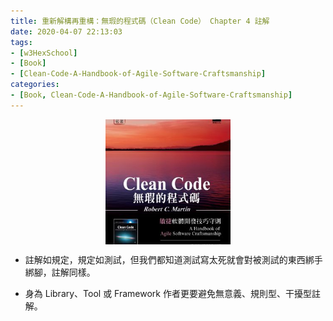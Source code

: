 ```yaml
---
title: 重新解構再重構：無瑕的程式碼（Clean Code） Chapter 4 註解
date: 2020-04-07 22:13:03
tags:
- [w3HexSchool]
- [Book]
- [Clean-Code-A-Handbook-of-Agile-Software-Craftsmanship]
categories: 
- [Book, Clean-Code-A-Handbook-of-Agile-Software-Craftsmanship]
---
```


<div style="display:flex;justify-content:center;">
  <img style="object-fit:cover;" src='/images/Book/Clean-Code-A-Handbook-of-Agile-Software-Craftsmanship.jpg' width='200px' height='200px' />
</div>


- 註解如規定，規定如測試，但我們都知道測試寫太死就會對被測試的東西綁手綁腳，註解同樣。

- 身為 Library、Tool 或  Framework 作者更要避免無意義、規則型、干擾型註解。

<!-- # 函式名稱（naming）

解構函式的個項目：
- 函式語句
    - 語句類別
        - 輸出型
        - 輸入型
        - 指令型（command）
        - 查詢型（query）
    - 語句結構
        - 避免巢狀
        - 避免 switch
    - 語句脈絡
        - 越短越好
        - 由上而下的敘述
        - 一件目的（順便提到錯誤處裡就是一件事情，catch 後應該要無任何事情）
        - 無副作用
        - 結構化函式：一個進入點、一個離開點。
- 函式參數：
    - 零個參數：
    - 一個參數：
    - 兩個參數：有序、自然組合
    - 物件參數：解決多個參數的方法
    - 布林參數：超糟的
- 函式名稱：使用有描述能力的名稱
    - 一個參數：動詞名詞 -->
